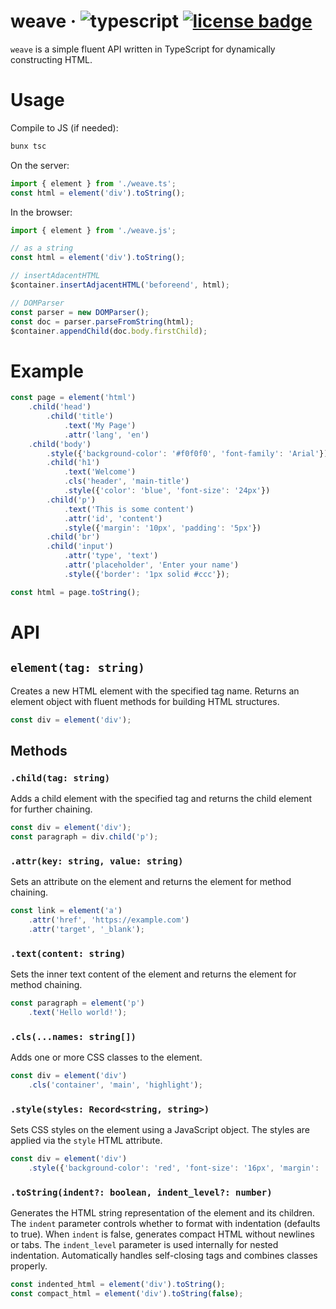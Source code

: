 # weave &middot; ![typescript](https://img.shields.io/badge/language-typescript-blue) [![license badge](https://img.shields.io/github/license/Kruithne/devkit?color=yellow)](LICENSE)

`weave` is a simple fluent API written in TypeScript for dynamically constructing HTML.

# Usage

Compile to JS (if needed):
```bash
bunx tsc
```

On the server:
```ts
import { element } from './weave.ts';
const html = element('div').toString();
```
In the browser:
```ts
import { element } from './weave.js';

// as a string
const html = element('div').toString();

// insertAdacentHTML
$container.insertAdjacentHTML('beforeend', html);

// DOMParser
const parser = new DOMParser();
const doc = parser.parseFromString(html);
$container.appendChild(doc.body.firstChild);
```

# Example

```typescript
const page = element('html')
	.child('head')
		.child('title')
			.text('My Page')
			.attr('lang', 'en')
	.child('body')
		.style({'background-color': '#f0f0f0', 'font-family': 'Arial'})
		.child('h1')
			.text('Welcome')
			.cls('header', 'main-title')
			.style({'color': 'blue', 'font-size': '24px'})
		.child('p')
			.text('This is some content')
			.attr('id', 'content')
			.style({'margin': '10px', 'padding': '5px'})
		.child('br')
		.child('input')
			.attr('type', 'text')
			.attr('placeholder', 'Enter your name')
			.style({'border': '1px solid #ccc'});

const html = page.toString();
```

# API

## `element(tag: string)`

Creates a new HTML element with the specified tag name. Returns an element object with fluent methods for building HTML structures.

```typescript
const div = element('div');
```

## Methods

### `.child(tag: string)`

Adds a child element with the specified tag and returns the child element for further chaining.

```typescript
const div = element('div');
const paragraph = div.child('p');
```

### `.attr(key: string, value: string)`

Sets an attribute on the element and returns the element for method chaining.

```typescript
const link = element('a')
	.attr('href', 'https://example.com')
	.attr('target', '_blank');
```

### `.text(content: string)`

Sets the inner text content of the element and returns the element for method chaining.

```typescript
const paragraph = element('p')
	.text('Hello world!');
```

### `.cls(...names: string[])`

Adds one or more CSS classes to the element.

```typescript
const div = element('div')
	.cls('container', 'main', 'highlight');
```

### `.style(styles: Record<string, string>)`

Sets CSS styles on the element using a JavaScript object. The styles are applied via the `style` HTML attribute.

```typescript
const div = element('div')
	.style({'background-color': 'red', 'font-size': '16px', 'margin': '10px'});
```

### `.toString(indent?: boolean, indent_level?: number)`

Generates the HTML string representation of the element and its children. The `indent` parameter controls whether to format with indentation (defaults to true). When `indent` is false, generates compact HTML without newlines or tabs. The `indent_level` parameter is used internally for nested indentation. Automatically handles self-closing tags and combines classes properly.

```typescript
const indented_html = element('div').toString();
const compact_html = element('div').toString(false);
```